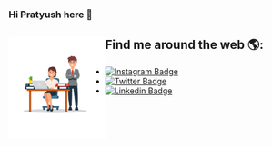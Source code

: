 ### Hi Pratyush here 👋
<!-- Actual text -->

## Find me around the web 🌎: <a href="https://github.com/Pratyush-svg"><img align="left" width="170" height="180" src="https://raw.githubusercontent.com/kanishk7559/kanishk7559/master/smallpic.png"></a>
-  [![Instagram Badge](https://img.shields.io/badge/-Instagram-e62786?style=flat-square&logo=Instagram&logoColor=white&link=https://www.linkedin.com/in/kanishkjamgaonkar/)](https://www.instagram.com/pratyush._._._.jha/?hl=en)
-  [![Twitter Badge](https://img.shields.io/badge/-Twitter-gray?style=flat-square&logo=Twitter&logoColor=white&link=https://www.twitter.com/kanishk7559/)](https://twitter.com/pratyush___jha?s=08)
-  [![Linkedin Badge](https://img.shields.io/badge/-LinkedIn-blue?style=flat-square&logo=Linkedin&logoColor=white&link=https://www.linkedin.com/in/kanishkjamgaonkar/)](linkedin.com/in/pratyush-jha-58ab291a5/)
<!-- Icons -->

[1.2]: http://i.imgur.com/wWzX9uB.png (twitter icon without padding)
[2.2]: https://raw.githubusercontent.com/MartinHeinz/MartinHeinz/master/linkedin-3-16.png (LinkedIn icon without padding)

<!-- Links to your social media accounts -->

[1]: https://twitter.com/pratyush___jha?s=08
[2]: https://www.linkedin.com/in/pratyush-jha-58ab291a5/
<!--
**Pratyush-svg/Pratyush-svg** is a ✨ _special_ ✨ repository because its `README.md` (this file) appears on your GitHub profile.

Here are some ideas to get you started:

- 🔭 I’m currently working on ...
- 🌱 I’m currently learning ...
- 👯 I’m looking to collaborate on ...
- 🤔 I’m looking for help with ...
- 💬 Ask me about ...
- 📫 How to reach me: ...
- 😄 Pronouns: ...
- ⚡ Fun fact: ...
-->
